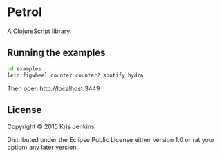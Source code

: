# Petrol

A ClojureScript library.

## Running the examples

``` sh
cd examples
lein figwheel counter counter2 spotify hydra
```

Then open http://localhost:3449

## License

Copyright © 2015 Kris Jenkins

Distributed under the Eclipse Public License either version 1.0 or (at
your option) any later version.
